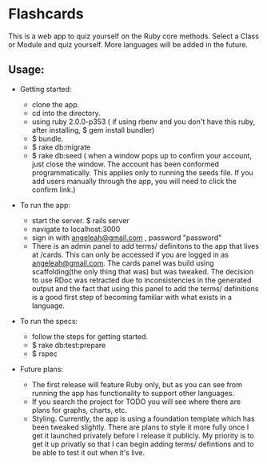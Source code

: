 Flashcards
==========
This is a web app to quiz yourself on the Ruby core methods. Select a Class or Module and quiz yourself. More languages will be added in the future.

Usage:
------
- Getting started:
  + clone the app.
  + cd into the directory.
  + using ruby 2.0.0-p353 ( if using rbenv and you don't have this ruby, after installing, $ gem install bundler)
  + $ bundle.
  + $ rake db:migrate
  + $ rake db:seed ( when a window pops up to confirm your account, just close the window.  The account has been conformed programmatically.  This applies only to running the seeds file. If you add users manually through the app, you will need to click the confirm link.)

- To run the app:
  + start the server. $ rails server
  + navigate to localhost:3000
  + sign in with angeleah@gmail.com , password "password"
  + There is an admin panel to add terms/ definitons to the app that lives at /cards.  This can only be accessed if you are logged in as angeleah@gmail.com. The cards panel was build using scaffolding(the only thing that was) but was tweaked. The decision to use RDoc was retracted due to inconsistencies in the generated output and the fact that using this panel to add the terms/ definitions is a good first step of becoming familiar with what exists in a language.

- To run the specs:
  + follow the steps for getting started.
  + $ rake db:test:prepare
  + $ rspec

- Future plans:
  + The first release will feature Ruby only, but as you can see from running the app has functionality to support other languages.
  + If you search the project for TODO you will see where there are plans for graphs, charts, etc.
  + Styling. Currently, the app is using a foundation template which has been tweaked slightly.  There are plans to style it more fully once I get it launched privately before I release it publicly.  My priority is to get it up privatly so that I can begin adding terms/ defintions and to be able to test it out when it's live.
